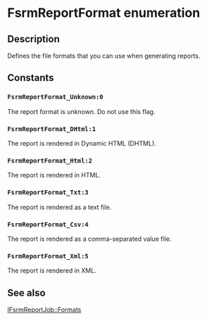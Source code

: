 # FsrmReportFormat enumeration

## Description

Defines the file formats that you can use when generating reports.

## Constants

### `FsrmReportFormat_Unknown:0`

The report format is unknown. Do not use this flag.

### `FsrmReportFormat_DHtml:1`

The report is rendered in Dynamic HTML (DHTML).

### `FsrmReportFormat_Html:2`

The report is rendered in HTML.

### `FsrmReportFormat_Txt:3`

The report is rendered as a text file.

### `FsrmReportFormat_Csv:4`

The report is rendered as a comma-separated value file.

### `FsrmReportFormat_Xml:5`

The report is rendered in XML.

## See also

[IFsrmReportJob::Formats](https://learn.microsoft.com/previous-versions/windows/desktop/api/fsrmreports/nf-fsrmreports-ifsrmreportjob-get_formats)
